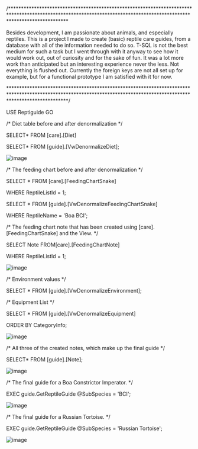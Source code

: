 /**********************************************************************************************************************************************************************

Besides development, I am passionate about animals, and especially reptiles. This is a project I made to create (basic) reptile care guides, from a database with all of the information needed to do so. T-SQL is not the best medium for such a task but I went through with it anyway to see how it would work out, out of curiosity and for the sake of fun. It was a lot more work than anticipated but an interesting experience never the less. Not everything is flushed out. Currently the foreign keys are not all set up for example, but for a functional prototype I am satisfied with it for now.

**********************************************************************************************************************************************************************/

USE Reptiguide
GO

/* Diet table before and after denormalization */

SELECT* FROM [care].[Diet]

SELECT* FROM [guide].[VwDenormalizeDiet];

![image](https://user-images.githubusercontent.com/98998250/221330941-515863f8-40a1-4c1e-af79-660ce40e6792.png)

/* The feeding chart before and after denormalization */

SELECT * FROM [care].[FeedingChartSnake]

WHERE ReptileListId = 1;


SELECT * FROM [guide].[VwDenormalizeFeedingChartSnake]

WHERE ReptileName = 'Boa BCI';

/* The feeding chart note that has been created using [care].[FeedingChartSnake] and the View. */

SELECT Note FROM[care].[FeedingChartNote]

WHERE ReptileListId = 1;

![image](https://user-images.githubusercontent.com/98998250/221331171-5021d8db-cfbc-438f-9126-32ec3966d872.png)

/* Environment values */

SELECT * FROM [guide].[VwDenormalizeEnvironment];

/* Equipment List */

SELECT * FROM [guide].[VwDenormalizeEquipment]

ORDER BY CategoryInfo;

![image](https://user-images.githubusercontent.com/98998250/221331243-a83990b1-78e1-4b38-abb3-64e2069d90f3.png)

/* All three of the created notes, which make up the final guide */

SELECT* FROM [guide].[Note];

![image](https://user-images.githubusercontent.com/98998250/221331507-64819831-74e9-44ab-8b11-23e5655db2f1.png)

/* The final guide for a Boa Constrictor Imperator. */

EXEC guide.GetReptileGuide @SubSpecies = 'BCI';

![image](https://user-images.githubusercontent.com/98998250/221331657-56fd9554-5e78-4448-a720-86a3cdf6359d.png)

/* The final guide for a Russian Tortoise. */

EXEC guide.GetReptileGuide @SubSpecies = 'Russian Tortoise';

![image](https://user-images.githubusercontent.com/98998250/221331635-3aabffe0-7b2a-4c20-94a1-e56f462b4aea.png)
